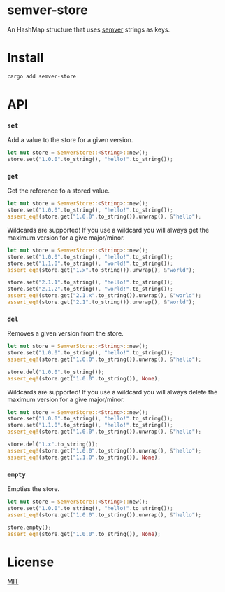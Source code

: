 # semver-store

An HashMap structure that uses [semver](https://semver.org) strings as keys.

# Install

```sh
cargo add semver-store
```

# API

### `set`
Add a value to the store for a given version.

```rust
let mut store = SemverStore::<String>::new();
store.set("1.0.0".to_string(), "hello!".to_string());
```

### `get`
Get the reference fo a stored value.

```rust
let mut store = SemverStore::<String>::new();
store.set("1.0.0".to_string(), "hello!".to_string());
assert_eq!(store.get("1.0.0".to_string()).unwrap(), &"hello");
```

Wildcards are supported! If you use a wildcard you will always get the maximum version for a give major/minor.

```rust
let mut store = SemverStore::<String>::new();
store.set("1.0.0".to_string(), "hello!".to_string());
store.set("1.1.0".to_string(), "world!".to_string());
assert_eq!(store.get("1.x".to_string()).unwrap(), &"world");

store.set("2.1.1".to_string(), "hello!".to_string());
store.set("2.1.2".to_string(), "world!".to_string());
assert_eq!(store.get("2.1.x".to_string()).unwrap(), &"world");
assert_eq!(store.get("2.1".to_string()).unwrap(), &"world");
```

### `del`
Removes a given version from the store.

```rust
let mut store = SemverStore::<String>::new();
store.set("1.0.0".to_string(), "hello!".to_string());
assert_eq!(store.get("1.0.0".to_string()).unwrap(), &"hello");

store.del("1.0.0".to_string());
assert_eq!(store.get("1.0.0".to_string()), None);
```

Wildcards are supported! If you use a wildcard you will always delete the maximum version for a give major/minor.

```rust
let mut store = SemverStore::<String>::new();
store.set("1.0.0".to_string(), "hello!".to_string());
store.set("1.1.0".to_string(), "hello!".to_string());
assert_eq!(store.get("1.0.0".to_string()).unwrap(), &"hello");

store.del("1.x".to_string());
assert_eq!(store.get("1.0.0".to_string()).unwrap(), &"hello");
assert_eq!(store.get("1.1.0".to_string()), None);
```

### `empty`
Empties the store.

```rust
let mut store = SemverStore::<String>::new();
store.set("1.0.0".to_string(), "hello!".to_string());
assert_eq!(store.get("1.0.0".to_string()).unwrap(), &"hello");

store.empty();
assert_eq!(store.get("1.0.0".to_string()), None);
```

# License
[MIT](./LICENSE)
